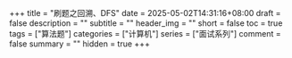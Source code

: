 +++
title = "刷题之回溯、DFS"
date = 2025-05-02T14:31:16+08:00
draft = false
description = ""
subtitle = ""
header_img = ""
short = false
toc = true
tags = ["算法题"]
categories = ["计算机"]
series = ["面试系列"]
comment = false
summary = ""
hidden = true
+++
